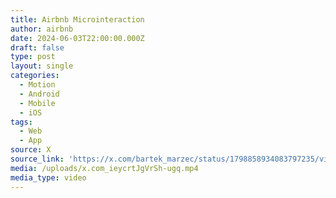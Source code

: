```yaml
---
title: Airbnb Microinteraction
author: airbnb
date: 2024-06-03T22:00:00.000Z
draft: false
type: post
layout: single
categories:
  - Motion
  - Android
  - Mobile
  - iOS
tags:
  - Web
  - App
source: X
source_link: 'https://x.com/bartek_marzec/status/1798858934083797235/video/1'
media: /uploads/x.com_ieycrtJgVrSh-ugq.mp4
media_type: video
---
```


